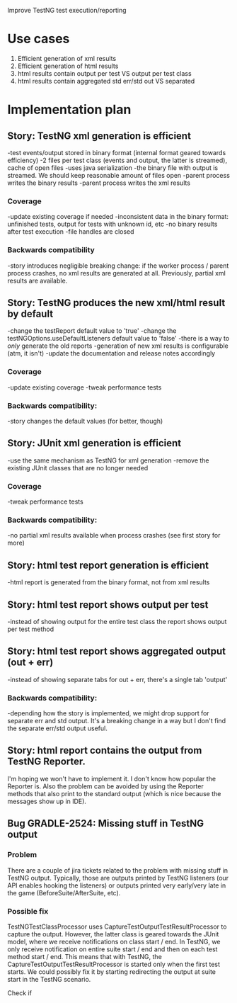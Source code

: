 Improve TestNG test execution/reporting

# Use cases

1. Efficient generation of xml results
2. Efficient generation of html results
3. html results contain output per test VS output per test class
4. html results contain aggregated std err/std out VS separated

# Implementation plan

## Story: TestNG xml generation is efficient

-test events/output stored in binary format (internal format geared towards efficiency)
    -2 files per test class (events and output, the latter is streamed), cache of open files
    -uses java serialization
    -the binary file with output is streamed. We should keep reasonable amount of files open
-parent process writes the binary results
-parent process writes the xml results

### Coverage

-update existing coverage if needed
-inconsistent data in the binary format: unfinished tests, output for tests with unknown id, etc
-no binary results after test execution
-file handles are closed

### Backwards compatibility

-story introduces negligible breaking change: if the worker process / parent process crashes, no xml results are generated at all. Previously, partial xml results are available.

## Story: TestNG produces the new xml/html result by default

-change the testReport default value to 'true'
-change the testNGOptions.useDefaultListeners default value to 'false'
-there is a way to *only* generate the old reports
    -generation of new xml results is configurable (atm, it isn't)
-update the documentation and release notes accordingly

### Coverage

-update existing coverage
-tweak performance tests

### Backwards compatibility:

-story changes the default values (for better, though)

## Story: JUnit xml generation is efficient

-use the same mechanism as TestNG for xml generation
-remove the existing JUnit classes that are no longer needed

### Coverage

-tweak performance tests

### Backwards compatibility:

-no partial xml results available when process crashes (see first story for more)

## Story: html test report generation is efficient

-html report is generated from the binary format, not from xml results

## Story: html test report shows output per test

-instead of showing output for the entire test class the report shows output per test method

## Story: html test report shows aggregated output (out + err)

-instead of showing separate tabs for out + err, there's a single tab 'output'

### Backwards compatibility:

-depending how the story is implemented, we might drop support for separate err and std output.
It's a breaking change in a way but I don't find the separate err/std output useful.

## Story: html report contains the output from TestNG Reporter.

I'm hoping we won't have to implement it. I don't know how popular the Reporter is.
Also the problem can be avoided by using the Reporter methods that also print to the standard output (which is nice because the messages show up in IDE).

## Bug GRADLE-2524: Missing stuff in TestNG output

### Problem

There are a couple of jira tickets related to the problem with missing stuff in TestNG output.
Typically, those are outputs printed by TestNG listeners (our API enables hooking the listeners)
or outputs printed very early/very late in the game (BeforeSuite/AfterSuite, etc).

### Possible fix

TestNGTestClassProcessor uses CaptureTestOutputTestResultProcessor to capture the output.
However, the latter class is geared towards the JUnit model, where we receive notifications on class start / end.
In TestNG, we only receive notification on entire suite start / end and then on each test method start / end.
This means that with TestNG, the CaptureTestOutputTestResultProcessor is started only when the first test starts.
We could possibly fix it by starting redirecting the output at suite start in the TestNG scenario.

Check if